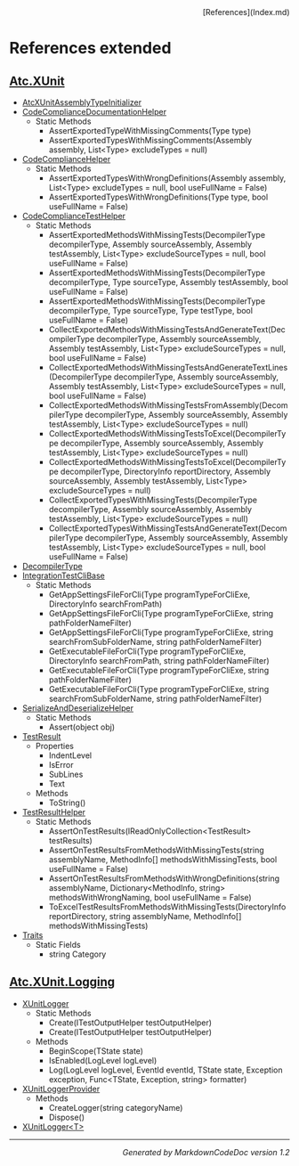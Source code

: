 <div style='text-align: right'>
[References](Index.md)
</div>

# References extended

## [Atc.XUnit](Atc.XUnit.md)

- [AtcXUnitAssemblyTypeInitializer](Atc.XUnit.md#atcxunitassemblytypeinitializer)
- [CodeComplianceDocumentationHelper](Atc.XUnit.md#codecompliancedocumentationhelper)
  -  Static Methods
     - AssertExportedTypeWithMissingComments(Type type)
     - AssertExportedTypesWithMissingComments(Assembly assembly, List&lt;Type&gt; excludeTypes = null)
- [CodeComplianceHelper](Atc.XUnit.md#codecompliancehelper)
  -  Static Methods
     - AssertExportedTypesWithWrongDefinitions(Assembly assembly, List&lt;Type&gt; excludeTypes = null, bool useFullName = False)
     - AssertExportedTypesWithWrongDefinitions(Type type, bool useFullName = False)
- [CodeComplianceTestHelper](Atc.XUnit.md#codecompliancetesthelper)
  -  Static Methods
     - AssertExportedMethodsWithMissingTests(DecompilerType decompilerType, Assembly sourceAssembly, Assembly testAssembly, List&lt;Type&gt; excludeSourceTypes = null, bool useFullName = False)
     - AssertExportedMethodsWithMissingTests(DecompilerType decompilerType, Type sourceType, Assembly testAssembly, bool useFullName = False)
     - AssertExportedMethodsWithMissingTests(DecompilerType decompilerType, Type sourceType, Type testType, bool useFullName = False)
     - CollectExportedMethodsWithMissingTestsAndGenerateText(DecompilerType decompilerType, Assembly sourceAssembly, Assembly testAssembly, List&lt;Type&gt; excludeSourceTypes = null, bool useFullName = False)
     - CollectExportedMethodsWithMissingTestsAndGenerateTextLines(DecompilerType decompilerType, Assembly sourceAssembly, Assembly testAssembly, List&lt;Type&gt; excludeSourceTypes = null, bool useFullName = False)
     - CollectExportedMethodsWithMissingTestsFromAssembly(DecompilerType decompilerType, Assembly sourceAssembly, Assembly testAssembly, List&lt;Type&gt; excludeSourceTypes = null)
     - CollectExportedMethodsWithMissingTestsToExcel(DecompilerType decompilerType, Assembly sourceAssembly, Assembly testAssembly, List&lt;Type&gt; excludeSourceTypes = null)
     - CollectExportedMethodsWithMissingTestsToExcel(DecompilerType decompilerType, DirectoryInfo reportDirectory, Assembly sourceAssembly, Assembly testAssembly, List&lt;Type&gt; excludeSourceTypes = null)
     - CollectExportedTypesWithMissingTests(DecompilerType decompilerType, Assembly sourceAssembly, Assembly testAssembly, List&lt;Type&gt; excludeSourceTypes = null)
     - CollectExportedTypesWithMissingTestsAndGenerateText(DecompilerType decompilerType, Assembly sourceAssembly, Assembly testAssembly, List&lt;Type&gt; excludeSourceTypes = null, bool useFullName = False)
- [DecompilerType](Atc.XUnit.md#decompilertype)
- [IntegrationTestCliBase](Atc.XUnit.md#integrationtestclibase)
  -  Static Methods
     - GetAppSettingsFileForCli(Type programTypeForCliExe, DirectoryInfo searchFromPath)
     - GetAppSettingsFileForCli(Type programTypeForCliExe, string pathFolderNameFilter)
     - GetAppSettingsFileForCli(Type programTypeForCliExe, string searchFromSubFolderName, string pathFolderNameFilter)
     - GetExecutableFileForCli(Type programTypeForCliExe, DirectoryInfo searchFromPath, string pathFolderNameFilter)
     - GetExecutableFileForCli(Type programTypeForCliExe, string pathFolderNameFilter)
     - GetExecutableFileForCli(Type programTypeForCliExe, string searchFromSubFolderName, string pathFolderNameFilter)
- [SerializeAndDeserializeHelper](Atc.XUnit.md#serializeanddeserializehelper)
  -  Static Methods
     - Assert(object obj)
- [TestResult](Atc.XUnit.md#testresult)
  -  Properties
     - IndentLevel
     - IsError
     - SubLines
     - Text
  -  Methods
     - ToString()
- [TestResultHelper](Atc.XUnit.md#testresulthelper)
  -  Static Methods
     - AssertOnTestResults(IReadOnlyCollection&lt;TestResult&gt; testResults)
     - AssertOnTestResultsFromMethodsWithMissingTests(string assemblyName, MethodInfo[] methodsWithMissingTests, bool useFullName = False)
     - AssertOnTestResultsFromMethodsWithWrongDefinitions(string assemblyName, Dictionary&lt;MethodInfo, string&gt; methodsWithWrongNaming, bool useFullName = False)
     - ToExcelTestResultsFromMethodsWithMissingTests(DirectoryInfo reportDirectory, string assemblyName, MethodInfo[] methodsWithMissingTests)
- [Traits](Atc.XUnit.md#traits)
  -  Static Fields
     - string Category

## [Atc.XUnit.Logging](Atc.XUnit.Logging.md)

- [XUnitLogger](Atc.XUnit.Logging.md#xunitlogger)
  -  Static Methods
     - Create(ITestOutputHelper testOutputHelper)
     - Create(ITestOutputHelper testOutputHelper)
  -  Methods
     - BeginScope(TState state)
     - IsEnabled(LogLevel logLevel)
     - Log(LogLevel logLevel, EventId eventId, TState state, Exception exception, Func&lt;TState, Exception, string&gt; formatter)
- [XUnitLoggerProvider](Atc.XUnit.Logging.md#xunitloggerprovider)
  -  Methods
     - CreateLogger(string categoryName)
     - Dispose()
- [XUnitLogger&lt;T&gt;](Atc.XUnit.Logging.md#xunitlogger&lt;t&gt;)

<hr /><div style='text-align: right'><i>Generated by MarkdownCodeDoc version 1.2</i></div>
